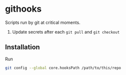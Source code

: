 # githooks

Scripts run by git at critical moments.

1. Update secrets after each `git pull` and `git checkout`

## Installation

Run

```bash
git config --global core.hooksPath /path/to/this/repo
```
